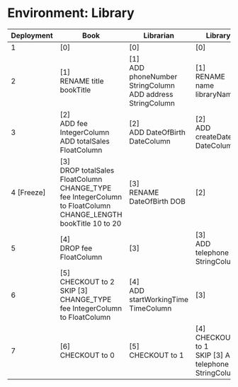 # Environment: Library

| Deployment | Book                                                                                                                       | Librarian                                                          | Library                                                         | 
|------------|----------------------------------------------------------------------------------------------------------------------------|--------------------------------------------------------------------|-----------------------------------------------------------------|
| 1          | [0]                                                                                                                        | [0]                                                                | [0]                                                             | 
| 2          | [1] <br/>RENAME title bookTitle                                                                                            | [1] <br/>ADD phoneNumber StringColumn<br/>ADD address StringColumn | [1] <br/>RENAME name libraryName                                |
| 3          | [2] <br/>ADD fee IntegerColumn<br/>ADD totalSales FloatColumn                                                              | [2] <br/>ADD DateOfBirth DateColumn                                | [2] <br/>ADD createDate DateColumn                              |
| 4 [Freeze] | [3] <br/>DROP totalSales FloatColumn<br/>CHANGE_TYPE fee IntegerColumn to FloatColumn<br/>CHANGE_LENGTH bookTitle 10 to 20 | [3] <br/>RENAME DateOfBirth DOB                                    | [2]                                                             |
| 5          | [4] <br/>DROP fee FloatColumn                                                                                              | [3]                                                                | [3] <br/>ADD telephone StringColumn                             |                             
| 6          | [5] <br/>CHECKOUT to 2<br/>SKIP [3] CHANGE_TYPE fee IntegerColumn to FloatColumn                                           | [4] <br/>ADD startWorkingTime TimeColumn                           | [3]                                                             |
| 7          | [6] <br/>CHECKOUT to 0                                                                                                     | [5] <br/>CHECKOUT to 1                                             | [4] <br/>CHECKOUT to 1<br/>SKIP  [3] ADD telephone StringColumn |